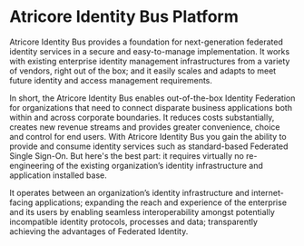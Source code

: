 Atricore Identity Bus Platform
==============================

Atricore Identity Bus provides a foundation for next-generation federated identity services in a secure and easy-to-manage implementation. It works with existing enterprise identity management infrastructures from a variety of vendors, right out of the box; and it easily scales and adapts to meet future identity and access management requirements.

In short, the Atricore Identity Bus enables out-of-the-box Identity Federation for organizations that need to connect disparate business applications both within and across corporate boundaries. It reduces costs substantially, creates new revenue streams and provides greater convenience, choice and control for end users. With Atricore Identity Bus you gain the ability to provide and consume identity services such as standard-based Federated Single Sign-On. But here's the best part: it requires virtually no re-engineering of the existing organization’s identity infrastructure and application installed base.

It operates between an organization’s identity infrastructure and internet-facing applications; expanding the reach and experience of the enterprise and its users by enabling seamless interoperability amongst potentially incompatible identity protocols, processes and data; transparently achieving the advantages of Federated Identity.
